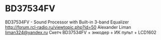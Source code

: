 # BD37534FV
BD37534FV - Sound Processor with Built-in 3-band Equalizer
http://forum.rcl-radio.ru/viewtopic.php?id=50
Alexander Liman 
liman324@yandex.ru
Скетч BD37534FV + энкодер + ИК пульт + LCD1602
